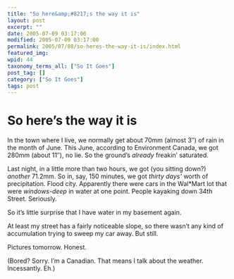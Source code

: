 ```yaml
---
title: "So here&amp;#8217;s the way it is"
layout: post
excerpt: ""
date: 2005-07-09 03:17:00
modified: 2005-07-09 03:17:00
permalink: 2005/07/08/so-heres-the-way-it-is/index.html
featured_img: 
wpid: 44
taxonomy_terms_all: ["So It Goes"]
post_tag: []
category: ["So It Goes"]
tags: post
---
```


# So here&#8217;s the way it is

In the town where I live, we normally get about 70mm (almost 3″) of rain in the month of June. This June, according to Environment Canada, we got 280mm (about 11″), no lie. So the ground’s *already* freakin’ saturated.

Last night, in a little more than two hours, we got (you sitting down?) *another* 71.2mm. So in, say, 150 minutes, we got *thirty days’* worth of precipitation. Flood city. Apparently there were cars in the Wal\*Mart lot that were *windows-deep* in water at one point. People kayaking down 34th Street. Seriously.

So it’s little surprise that I have water in my basement again.

At least my street has a fairly noticeable slope, so there wasn’t any kind of accumulation trying to sweep my car away. But still.

Pictures tomorrow. Honest.

(Bored? Sorry. I’m a Canadian. That means I talk about the weather. Incessantly. Eh.)